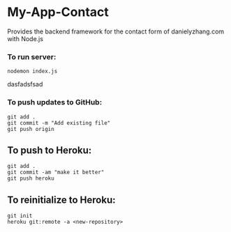 # My-App-Contact
Provides the backend framework for the contact form of danielyzhang.com with Node.js

### To run server:
```
nodemon index.js
```
dasfadsfsad
### To push updates to GitHub:
````
git add .
git commit -m "Add existing file"
git push origin
````

## To push to Heroku:
```
git add .
git commit -am "make it better"
git push heroku
```

## To reinitialize to Heroku:
```
git init
heroku git:remote -a <new-repository>
```
